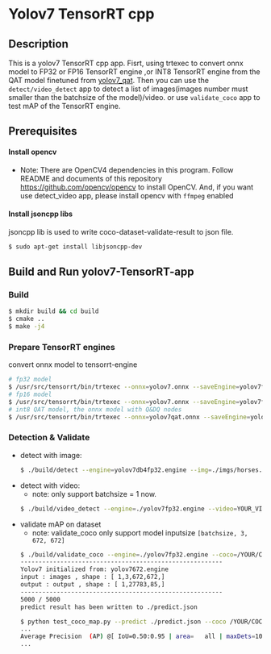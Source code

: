 # Yolov7 TensorRT cpp

## Description
This is a yolov7 TensorRT cpp app. Fisrt, using trtexec to convert onnx model to FP32 or FP16 TensorRT engine ,or INT8 TensorRT engine from the QAT model finetuned from [yolov7_qat](./yolov7_qat).
Then you can use the `detect/video_detect` app to detect a list of images(images number must smaller than the batchsize of the model)/video. or use `validate_coco` app to test mAP of the TensorRT engine.
## Prerequisites
#### Install opencv
- Note: There are OpenCV4 dependencies in this program. 
Follow README and documents of this repository https://github.com/opencv/opencv to install OpenCV.
And, if you want use detect_video app, please install opencv with `ffmpeg` enabled

#### Install jsoncpp libs
jsoncpp lib is used to write coco-dataset-validate-result to json file. 
```bash
$ sudo apt-get install libjsoncpp-dev
```
## Build and Run yolov7-TensorRT-app
### Build
```bash
$ mkdir build && cd build
$ cmake ..
$ make -j4
```

### Prepare TensorRT engines

convert onnx model to tensorrt-engine
```bash
# fp32 model
$ /usr/src/tensorrt/bin/trtexec --onnx=yolov7.onnx --saveEngine=yolov7fp32.engine
# fp16 model
$ /usr/src/tensorrt/bin/trtexec --onnx=yolov7.onnx --saveEngine=yolov7fp16.engine --fp16
# int8 QAT model, the onnx model with Q&DQ nodes
$ /usr/src/tensorrt/bin/trtexec --onnx=yolov7qat.onnx --saveEngine=yolov7QAT.engine --fp16 --int8
```
### Detection & Validate
- detect with image:
    ```bash
    $ ./build/detect --engine=yolov7db4fp32.engine --img=./imgs/horses.jpg,./imgs/zidane.jpg
    ```
- detect with video:
    - note: only support batchsize = 1 now.
    ```bash
    $ ./build/video_detect --engine=./yolov7fp32.engine --video=YOUR_VIDEO_PATH.mp4
    ```
- validate mAP on dataset
    - note: validate_coco only support model inputsize `[batchsize, 3, 672, 672]`
    ```bash
    $ ./build/validate_coco --engine=./yolov7fp32.engine --coco=/YOUR/COCO/DATA/PATH/
    --------------------------------------------------------
    Yolov7 initialized from: yolov7672.engine
    input : images , shape : [ 1,3,672,672,]
    output : output , shape : [ 1,27783,85,]
    --------------------------------------------------------
    5000 / 5000
    predict result has been written to ./predict.json

    $ python test_coco_map.py --predict ./predict.json --coco /YOUR/COCO/DATA/PATH/
    ...
    Average Precision  (AP) @[ IoU=0.50:0.95 | area=   all | maxDets=100 ] = 0.51005
    ...
    ```
